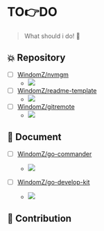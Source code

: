 # TO:point_right:DO

> What should i do! :pushpin:

## :collision: Repository

- [ ] [WindomZ/nvmgm](https://github.com/WindomZ/nvmgm)
  - ![](https://img.shields.io/badge/Progress-10%25-orange.svg)
- [ ] [WindomZ/readme-template](https://github.com/WindomZ/readme-template)
  - ![](https://img.shields.io/badge/Progress-50%25-blue.svg)
- [ ] [WindomZ/gitremote](https://github.com/WindomZ/gitremote)
  - ![](https://img.shields.io/badge/Progress-0%25-orange.svg)

## :page_with_curl: Document

- [ ] [WindomZ/go-commander](https://github.com/WindomZ/go-commander)
  - ![](https://img.shields.io/badge/Progress-20%25-orange.svg)

- [ ] [WindomZ/go-develop-kit](https://github.com/WindomZ/go-develop-kit)
  - ![](https://img.shields.io/badge/Progress-30%25-yellow.svg)

## :nut_and_bolt: Contribution
